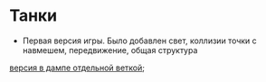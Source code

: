 
# Танки

- Первая версия игры. Было добавлен свет, коллизии точки с навмешем, передвижение, общая структура

[версия в дампе отдельной веткой](https://witgs-tanks.netlify.app/);
